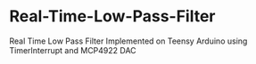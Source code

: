 # Real-Time-Low-Pass-Filter
Real Time Low Pass Filter Implemented on Teensy Arduino using TimerInterrupt and MCP4922 DAC

